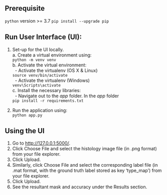 ## Prerequisite
`python` version >= 3.7
`pip install --upgrade pip`

## Run User Interface (UI): 
1. Set-up for the UI locally.    
a. Create a virtual environment using: <br> `python -m venv venv`   
b. Activate the virtual environment:     
&nbsp; - Activate the virtualenv (OS X & Linux)   <br>`source venv/bin/activate`   
&nbsp; - Activate the virtualenv (Windows) <br>  `venv\Scripts\activate`   
c. Install the necessary libraries:  
&nbsp; - Navigate out to the *app* folder. In the *app* folder  <br> `pip install -r requirements.txt`

2. Run the application using:   
   `python app.py`
   
## Using the UI
1. Go to http://127.0.0.1:5000/. 
2. Click Choose File and select the histology image file (in .png format) from your file explorer.
3. Click Upload. 
4. Similarly, click Choose File and select the corresponding label file (in .mat format, with the ground truth label stored as key ‘type_map’) from your file explorer.
5. Click Upload.
6. See the resultant mask and accuracy under the Results section.
